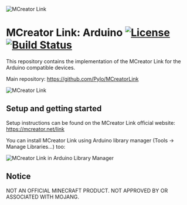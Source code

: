 ![MCreator Link](https://www.pylo.co/static/mcreator/link/link_small.png?)

# MCreator Link: Arduino [![License](https://img.shields.io/badge/License-Apache%202.0-blue.svg)](https://github.com/Pylo/MCreatorLinkArduino/blob/master/LICENSE) [![Build Status](https://travis-ci.com/Pylo/MCreatorLinkArduino.svg?branch=master)](https://travis-ci.com/Pylo/MCreatorLinkArduino)

This repository contains the implementation of the MCreator Link for the Arduino compatible devices.

Main repository: https://github.com/Pylo/MCreatorLink

![MCreator Link](https://www.pylo.co/static/mcreator/link/demolight.gif?)

## Setup and getting started

Setup instructions can be found on the MCreator Link official website: https://mcreator.net/link

You can install MCreator Link using Arduino library manager (Tools -> Manage Libraries...) too:

![MCreator Link in Arduino Library Manager](https://www.pylo.co/static/mcreator/link/arduinolinkinstall.png?)

## Notice

NOT AN OFFICIAL MINECRAFT PRODUCT. NOT APPROVED BY OR ASSOCIATED WITH MOJANG.
